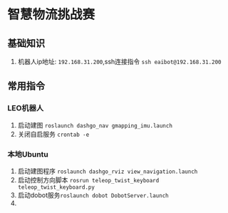 # 智慧物流挑战赛

## 基础知识

1. 机器人ip地址: `192.168.31.200`,ssh连接指令 `ssh eaibot@192.168.31.200`



## 常用指令

### LEO机器人

1. 启动建图 `roslaunch dashgo_nav gmapping_imu.launch`
2. 关闭自启服务 `crontab -e`

### 本地Ubuntu

1. 启动建图程序 `roslaunch dashgo_rviz view_navigation.launch`
2. 启动控制方向脚本 `rosrun teleop_twist_keyboard teleop_twist_keyboard.py`
3. 启动dobot服务`roslaunch dobot DobotServer.launch`
4. 